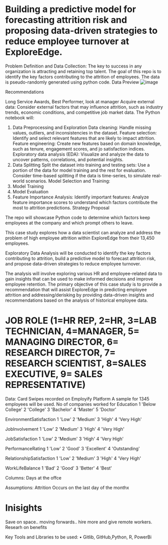 #  Building a predictive model for forecasting attrition risk and proposing data-driven strategies to reduce employee turnover at ExploreEdge.

Problem Definition and Data Collection:
The key to success in any organization is attracting and retaining top talent. The goal of this repo is to identify the key factors contributing to the attrition of employees. 
The data is pseudo-randomly generated using python code.
Data Preview
![image](https://github.com/ShaunMoloi/Attrition/assets/34385762/56cb6151-84d7-49a0-8fdc-211e19c5e207)

Recommendations

Long Service Awards, Best Performer,
look at manager
Acquire external data: Consider external factors that may influence attrition, such as industry trends, economic conditions, and competitive job market data.
The Python notebook will:
1. Data Preprocessing and Exploration
   Data cleaning: Handle missing values, outliers, and inconsistencies in the dataset.
   Feature selection: Identify and select relevant features that are likely to impact attrition.
   Feature engineering: Create new features based on domain knowledge, such as tenure, engagement scores, and jo satisfaction indices.
    Exploratory data analysis (EDA): Visualize and analyze the data to uncover patterns, correlations, and potential insights.
3. Data Splitting
   Split the dataset into training and testing sets: Use a portion of the data for model training and the rest for evaluation. Consider time-based splitting if the data is time-series, to simulate real-world scenarios.
Model Selection and Training:
4. Model Training
5. Model Evaluation
6. Feature Importance Analysis:
Identify important features: Analyze feature importance scores to understand which factors contribute the most to attrition predictions.
Strategy Proposal





The repo will showcase Python code to determine which factors keep employees at the company and which prompt others to leave.

This case study explores how a data scientist can analyze and address the problem of high
employee attrition within ExploreEdge from their 13,450 employees.

Exploratory Data Analysis will be conducted to identify the key factors contributing to attrition, build a predictive model to
forecast attrition risk, and propose data-driven strategies to reduce employee turnover.

The analysis will involve exploring various HR and employee-related data to gain insights that
can be used to make informed decisions and improve employee retention.
The primary objective of this case study is to provide a recommendation that will assist ExploreEdge in predicting employee attrition and addressing/derisking by providing data-driven insights and recommendations based on the analysis of historical employee data.

# JOB ROLE (1=HR REP, 2=HR, 3=LAB TECHNICIAN, 4=MANAGER, 5= MANAGING DIRECTOR, 6= RESEARCH DIRECTOR, 7= RESEARCH SCIENTIST, 8=SALES EXECUTIVE, 9= SALES REPRESENTATIVE)
Data:
Card Swipes recorded on Employify Platform
A sample for 1345 employees will be used. 
No of companies worked for
Education 1 'Below College' 2 'College' 3 'Bachelor' 4 'Master' 5 'Doctor'

EnvironmentSatisfaction 1 'Low' 2 'Medium' 3 'High' 4 'Very High'

JobInvolvement 1 'Low' 2 'Medium' 3 'High' 4 'Very High'

JobSatisfaction 1 'Low' 2 'Medium' 3 'High' 4 'Very High'

PerformanceRating 1 'Low' 2 'Good' 3 'Excellent' 4 'Outstanding'

RelationshipSatisfaction 1 'Low' 2 'Medium' 3 'High' 4 'Very High'

WorkLifeBalance 1 'Bad' 2 'Good' 3 'Better' 4 'Best'

Columns:
Days at the offce

Assumptions:
Attrition Occurs on the last day of the monthx    

# Inisights 
Save on space.. moving forwards.. hire more and give remote workers. 
Researh on benefits

Key Tools and Libraries to be used:
• Gitlib, GitHub,Python, R, PowerBi

